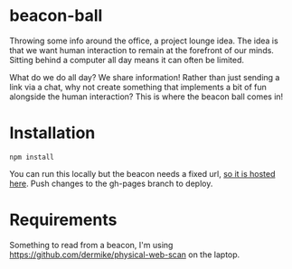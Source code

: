 # beacon-ball
Throwing some info around the office, a project lounge idea.
The idea is that we want human interaction to remain at the forefront of our minds. Sitting behind a computer all day means it can often be limited.

What do we do all day? We share information! Rather than just sending a link via a chat, why not create something that implements a bit of fun alongside the human interaction? This is where the beacon ball comes in!


# Installation
```
npm install
```
You can run this locally but the beacon needs a fixed url, [so it is hosted here](http://hxpaul.github.io/beacon-ball/). Push changes to the gh-pages branch to deploy.


# Requirements
Something to read from a beacon, I'm using https://github.com/dermike/physical-web-scan on the laptop.
